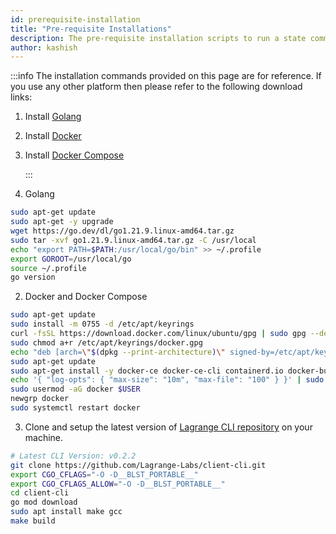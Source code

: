 ```yaml
---
id: prerequisite-installation
title: "Pre-requisite Installations"
description: The pre-requisite installation scripts to run a state committee attestation node
author: kashish
---
```


:::info
The installation commands provided on this page are for reference. If you use any other platform then please refer to the following download links:

1. Install [Golang](https://go.dev/doc/install)
2. Install [Docker](https://docs.docker.com/engine/install/)
3. Install [Docker Compose](https://docs.docker.com/compose/install/)

   :::

1. Golang

```bash
sudo apt-get update
sudo apt-get -y upgrade
wget https://go.dev/dl/go1.21.9.linux-amd64.tar.gz
sudo tar -xvf go1.21.9.linux-amd64.tar.gz -C /usr/local
echo "export PATH=$PATH:/usr/local/go/bin" >> ~/.profile
export GOROOT=/usr/local/go
source ~/.profile
go version
```

2. Docker and Docker Compose

```bash
sudo apt-get update
sudo install -m 0755 -d /etc/apt/keyrings
curl -fsSL https://download.docker.com/linux/ubuntu/gpg | sudo gpg --dearmor -o /etc/apt/keyrings/docker.gpg
sudo chmod a+r /etc/apt/keyrings/docker.gpg
echo "deb [arch=\"$(dpkg --print-architecture)\" signed-by=/etc/apt/keyrings/docker.gpg] https://download.docker.com/linux/ubuntu $(. /etc/os-release && echo \"$VERSION_CODENAME\") stable" | sudo tee /etc/apt/sources.list.d/docker.list > /dev/null
sudo apt-get update
sudo apt-get install -y docker-ce docker-ce-cli containerd.io docker-buildx-plugin docker-compose-plugin make gcc
echo '{ "log-opts": { "max-size": "10m", "max-file": "100" } }' | sudo tee /etc/docker/daemon.json
sudo usermod -aG docker $USER
newgrp docker
sudo systemctl restart docker
```

3. Clone and setup the latest version of [Lagrange CLI repository](https://github.com/Lagrange-Labs/client-cli) on your machine.

```bash
# Latest CLI Version: v0.2.2
git clone https://github.com/Lagrange-Labs/client-cli.git
export CGO_CFLAGS="-O -D__BLST_PORTABLE__"
export CGO_CFLAGS_ALLOW="-O -D__BLST_PORTABLE__"
cd client-cli
go mod download
sudo apt install make gcc
make build
```
